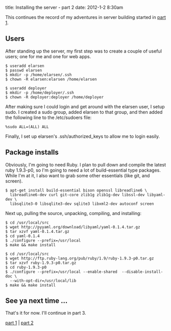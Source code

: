 title: Installing the server - part 2
date: 2012-1-2 8:30am

This continues the record of my adventures in server building started in [part
1](http://blog.irkeninvader.com/installing_the_server-part_1).

## Users
After standing up the server, my first step was to create a couple of useful
users; one for me and one for web apps.

    
    $ useradd elarsen
    $ passwd elarsen
    $ mkdir -p /home/elarsen/.ssh
    $ chown -R elarsen:elarsen /home/elarsen

    $ useradd deployer
    $ mkdir -p /home/deployer/.ssh
    $ chown -R deployer:deployer /home/deployer

After making sure I could login and get around with the elarsen user, I setup
sudo.  I created a sudo group, added elarsen to that group, and then added the
following line to the /etc/sudoers file:

    
    %sudo ALL=(ALL) ALL

Finally, I set up elarsen's .ssh/authorized_keys to allow me to login easily.

## Package installs
Obviously, I'm going to need Ruby.  I plan to pull down and compile the latest
ruby 1.9.3-p0, so I'm going to need a lot of build-essential type packages.
While I'm at it, I also want to grab some other essentials (like git, and
screen).

    
    $ apt-get install build-essential bison openssl libreadline6 \
      libreadline6-dev curl git-core zlib1g zlib1g-dev libssl-dev libyaml-dev \
      libsqlite3-0 libsqlite3-dev sqlite3 libxml2-dev autoconf screen

Next up, pulling the source, unpacking, compiling, and installing:

    
    $ cd /usr/local/src
    $ wget http://pyyaml.org/download/libyaml/yaml-0.1.4.tar.gz
    $ tar xzvf yaml-0.1.4.tar.gz 
    $ cd yaml-0.1.4
    $ ./configure --prefix=/usr/local
    $ make && make install

    $ cd /usr/local/src
    $ wget http://ftp.ruby-lang.org/pub/ruby/1.9/ruby-1.9.3-p0.tar.gz
    $ tar xzvf ruby-1.9.3-p0.tar.gz
    $ cd ruby-1.9.3-p0
    $ ./configure --prefix=/usr/local --enable-shared  --disable-install-doc \
      --with-opt-dir=/usr/local/lib
    $ make && make install


## See ya next time ...
That's it for now.  I'll continue in part 3.

[part 1](http://blog.irkeninvader.com/installing_the_server-part_1) | [part
2](http://blog.irkeninvader.com/installing_the_server-part_2)
